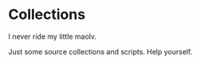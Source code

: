Collections
===========

I never ride my little maolv.

Just some source collections and scripts. Help yourself.
